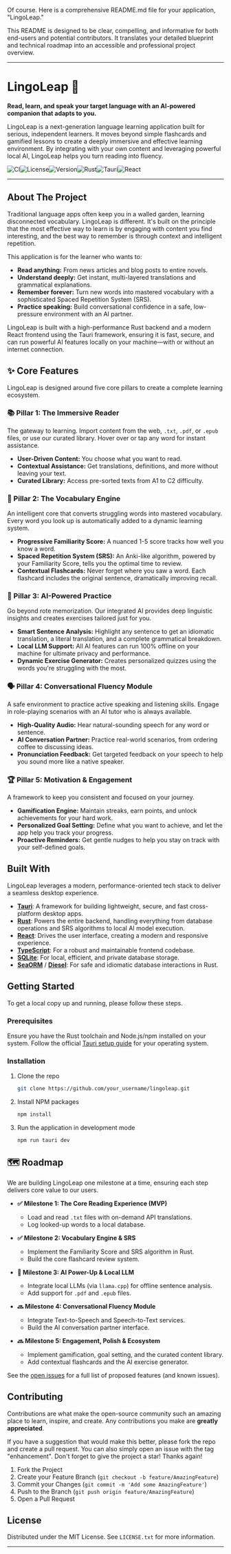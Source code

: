 Of course. Here is a comprehensive README.md file for your application, "LingoLeap."

This README is designed to be clear, compelling, and informative for both end-users and potential contributors. It translates your detailed blueprint and technical roadmap into an accessible and professional project overview.

---

# LingoLeap 🚀

**Read, learn, and speak your target language with an AI-powered companion that adapts to you.**

LingoLeap is a next-generation language learning application built for serious, independent learners. It moves beyond simple flashcards and gamified lessons to create a deeply immersive and effective learning environment. By integrating with your own content and leveraging powerful local AI, LingoLeap helps you turn reading into fluency.

![CI](https://img.shields.io/badge/build-passing-brightgreen)![License](https://img.shields.io/badge/license-MIT-blue)![Version](https://img.shields.io/badge/version-1.0.0-informational)![Rust](https://img.shields.io/badge/backend-Rust-orange)![Tauri](https://img.shields.io/badge/framework-Tauri-ff69b4)![React](https://img.shields.io/badge/frontend-React-61DAFB)

---

## About The Project

Traditional language apps often keep you in a walled garden, learning disconnected vocabulary. LingoLeap is different. It's built on the principle that the most effective way to learn is by engaging with content you find interesting, and the best way to remember is through context and intelligent repetition.

This application is for the learner who wants to:
*   **Read anything:** From news articles and blog posts to entire novels.
*   **Understand deeply:** Get instant, multi-layered translations and grammatical explanations.
*   **Remember forever:** Turn new words into mastered vocabulary with a sophisticated Spaced Repetition System (SRS).
*   **Practice speaking:** Build conversational confidence in a safe, low-pressure environment with an AI partner.

LingoLeap is built with a high-performance Rust backend and a modern React frontend using the Tauri framework, ensuring it is fast, secure, and can run powerful AI features locally on your machine—with or without an internet connection.

## ✨ Core Features

LingoLeap is designed around five core pillars to create a complete learning ecosystem.

### 📚 Pillar 1: The Immersive Reader
The gateway to learning. Import content from the web, `.txt`, `.pdf`, or `.epub` files, or use our curated library. Hover over or tap any word for instant assistance.
*   **User-Driven Content:** You choose what you want to read.
*   **Contextual Assistance:** Get translations, definitions, and more without leaving your text.
*   **Curated Library:** Access pre-sorted texts from A1 to C2 difficulty.

### 🧠 Pillar 2: The Vocabulary Engine
An intelligent core that converts struggling words into mastered vocabulary. Every word you look up is automatically added to a dynamic learning system.
*   **Progressive Familiarity Score:** A nuanced 1-5 score tracks how well you know a word.
*   **Spaced Repetition System (SRS):** An Anki-like algorithm, powered by your Familiarity Score, tells you the optimal time to review.
*   **Contextual Flashcards:** Never forget where you saw a word. Each flashcard includes the original sentence, dramatically improving recall.

### 🤖 Pillar 3: AI-Powered Practice
Go beyond rote memorization. Our integrated AI provides deep linguistic insights and creates exercises tailored just for you.
*   **Smart Sentence Analysis:** Highlight any sentence to get an idiomatic translation, a literal translation, and a complete grammatical breakdown.
*   **Local LLM Support:** All AI features can run 100% offline on your machine for ultimate privacy and performance.
*   **Dynamic Exercise Generator:** Creates personalized quizzes using the words you're struggling with the most.

### 🗣️ Pillar 4: Conversational Fluency Module
A safe environment to practice active speaking and listening skills. Engage in role-playing scenarios with an AI tutor who is always available.
*   **High-Quality Audio:** Hear natural-sounding speech for any word or sentence.
*   **AI Conversation Partner:** Practice real-world scenarios, from ordering coffee to discussing ideas.
*   **Pronunciation Feedback:** Get targeted feedback on your speech to help you sound more like a native speaker.

### 🏆 Pillar 5: Motivation & Engagement
A framework to keep you consistent and focused on your journey.
*   **Gamification Engine:** Maintain streaks, earn points, and unlock achievements for your hard work.
*   **Personalized Goal Setting:** Define what you want to achieve, and let the app help you track your progress.
*   **Proactive Reminders:** Get gentle nudges to help you stay on track with your self-defined goals.

## Built With

LingoLeap leverages a modern, performance-oriented tech stack to deliver a seamless desktop experience.

*   [**Tauri**](https://tauri.app/): A framework for building lightweight, secure, and fast cross-platform desktop apps.
*   [**Rust**](https://www.rust-lang.org/): Powers the entire backend, handling everything from database operations and SRS algorithms to local AI model execution.
*   [**React**](https://reactjs.org/): Drives the user interface, creating a modern and responsive experience.
*   [**TypeScript**](https://www.typescriptlang.org/): For a robust and maintainable frontend codebase.
*   [**SQLite**](https://www.sqlite.org/index.html): For local, efficient, and private database storage.
*   [**SeaORM**](https://www.sea-ql.org/SeaORM/) / [**Diesel**](https://diesel.rs/): For safe and idiomatic database interactions in Rust.

## Getting Started

To get a local copy up and running, please follow these steps.

### Prerequisites

Ensure you have the Rust toolchain and Node.js/npm installed on your system. Follow the official [Tauri setup guide](https://tauri.app/v1/guides/getting-started/prerequisites) for your operating system.

### Installation

1.  Clone the repo
    ```sh
    git clone https://github.com/your_username/lingoleap.git
    ```
2.  Install NPM packages
    ```sh
    npm install
    ```
3.  Run the application in development mode
    ```sh
    npm run tauri dev
    ```

## 🗺️ Roadmap

We are building LingoLeap one milestone at a time, ensuring each step delivers core value to our users.

*   **✅ Milestone 1: The Core Reading Experience (MVP)**
    *   Load and read `.txt` files with on-demand API translations.
    *   Log looked-up words to a local database.

*   **✅ Milestone 2: Vocabulary Engine & SRS**
    *   Implement the Familiarity Score and SRS algorithm in Rust.
    *   Build the core flashcard review system.

*   **🚧 Milestone 3: AI Power-Up & Local LLM**
    *   Integrate local LLMs (via `llama.cpp`) for offline sentence analysis.
    *   Add support for `.pdf` and `.epub` files.

*   **🔜 Milestone 4: Conversational Fluency Module**
    *   Integrate Text-to-Speech and Speech-to-Text services.
    *   Build the AI conversation partner interface.

*   **🔜 Milestone 5: Engagement, Polish & Ecosystem**
    *   Implement gamification, goal setting, and the curated content library.
    *   Add contextual flashcards and the AI exercise generator.

See the [open issues](https://github.com/your_username/lingoleap/issues) for a full list of proposed features (and known issues).

## Contributing

Contributions are what make the open-source community such an amazing place to learn, inspire, and create. Any contributions you make are **greatly appreciated**.

If you have a suggestion that would make this better, please fork the repo and create a pull request. You can also simply open an issue with the tag "enhancement".
Don't forget to give the project a star! Thanks again!

1.  Fork the Project
2.  Create your Feature Branch (`git checkout -b feature/AmazingFeature`)
3.  Commit your Changes (`git commit -m 'Add some AmazingFeature'`)
4.  Push to the Branch (`git push origin feature/AmazingFeature`)
5.  Open a Pull Request

## License

Distributed under the MIT License. See `LICENSE.txt` for more information.

---